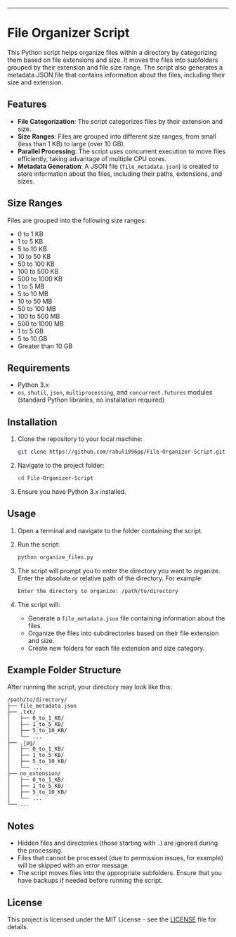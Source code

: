 ---

# File Organizer Script

This Python script helps organize files within a directory by categorizing them based on file extensions and size. It moves the files into subfolders grouped by their extension and file size range. The script also generates a metadata JSON file that contains information about the files, including their size and extension.

## Features

- **File Categorization**: The script categorizes files by their extension and size.
- **Size Ranges**: Files are grouped into different size ranges, from small (less than 1 KB) to large (over 10 GB).
- **Parallel Processing**: The script uses concurrent execution to move files efficiently, taking advantage of multiple CPU cores.
- **Metadata Generation**: A JSON file (`file_metadata.json`) is created to store information about the files, including their paths, extensions, and sizes.

## Size Ranges

Files are grouped into the following size ranges:
- 0 to 1 KB
- 1 to 5 KB
- 5 to 10 KB
- 10 to 50 KB
- 50 to 100 KB
- 100 to 500 KB
- 500 to 1000 KB
- 1 to 5 MB
- 5 to 10 MB
- 10 to 50 MB
- 50 to 100 MB
- 100 to 500 MB
- 500 to 1000 MB
- 1 to 5 GB
- 5 to 10 GB
- Greater than 10 GB

## Requirements

- Python 3.x
- `os`, `shutil`, `json`, `multiprocessing`, and `concurrent.futures` modules (standard Python libraries, no installation required)

## Installation

1. Clone the repository to your local machine:
   ```bash
   git clone https://github.com/rahul1996pp/File-Organizer-Script.git
   ```

2. Navigate to the project folder:
   ```bash
   cd File-Organizer-Script
   ```

3. Ensure you have Python 3.x installed.

## Usage

1. Open a terminal and navigate to the folder containing the script.
2. Run the script:
   ```bash
   python organize_files.py
   ```
3. The script will prompt you to enter the directory you want to organize. Enter the absolute or relative path of the directory. For example:
   ```bash
   Enter the directory to organize: /path/to/directory
   ```

4. The script will:
   - Generate a `file_metadata.json` file containing information about the files.
   - Organize the files into subdirectories based on their file extension and size.
   - Create new folders for each file extension and size category.

## Example Folder Structure

After running the script, your directory may look like this:
```
/path/to/directory/
├── file_metadata.json
├── .txt/
│   ├── 0_to_1_KB/
│   ├── 1_to_5_KB/
│   ├── 5_to_10_KB/
│   └── ...
├── .jpg/
│   ├── 0_to_1_KB/
│   ├── 1_to_5_KB/
│   ├── 5_to_10_KB/
│   └── ...
├── no_extension/
│   ├── 0_to_1_KB/
│   ├── 1_to_5_KB/
│   ├── 5_to_10_KB/
│   └── ...
└── ...
```

## Notes

- Hidden files and directories (those starting with `.`) are ignored during the processing.
- Files that cannot be processed (due to permission issues, for example) will be skipped with an error message.
- The script moves files into the appropriate subfolders. Ensure that you have backups if needed before running the script.


## License

This project is licensed under the MIT License - see the [LICENSE](LICENSE) file for details.
